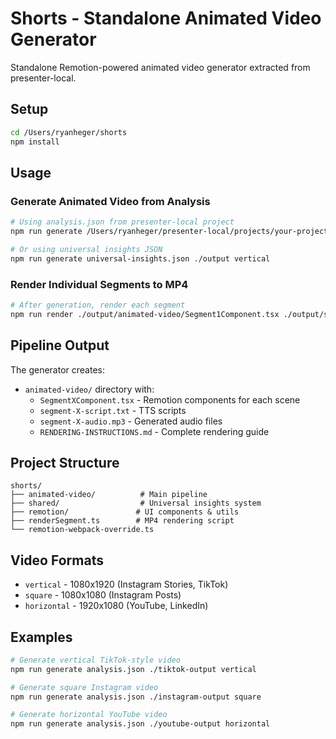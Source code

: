 # Shorts - Standalone Animated Video Generator

Standalone Remotion-powered animated video generator extracted from presenter-local.

## Setup

```bash
cd /Users/ryanheger/shorts
npm install
```

## Usage

### Generate Animated Video from Analysis

```bash
# Using analysis.json from presenter-local project
npm run generate /Users/ryanheger/presenter-local/projects/your-project/analysis.json ./output

# Or using universal insights JSON
npm run generate universal-insights.json ./output vertical
```

### Render Individual Segments to MP4

```bash
# After generation, render each segment
npm run render ./output/animated-video/Segment1Component.tsx ./output/segment-1.mp4 ./output/animated-video/segment-1-audio.mp3
```

## Pipeline Output

The generator creates:
- `animated-video/` directory with:
  - `SegmentXComponent.tsx` - Remotion components for each scene
  - `segment-X-script.txt` - TTS scripts
  - `segment-X-audio.mp3` - Generated audio files
  - `RENDERING-INSTRUCTIONS.md` - Complete rendering guide

## Project Structure

```
shorts/
├── animated-video/          # Main pipeline
├── shared/                  # Universal insights system
├── remotion/               # UI components & utils
├── renderSegment.ts        # MP4 rendering script
└── remotion-webpack-override.ts
```

## Video Formats

- `vertical` - 1080x1920 (Instagram Stories, TikTok)
- `square` - 1080x1080 (Instagram Posts)  
- `horizontal` - 1920x1080 (YouTube, LinkedIn)

## Examples

```bash
# Generate vertical TikTok-style video
npm run generate analysis.json ./tiktok-output vertical

# Generate square Instagram video  
npm run generate analysis.json ./instagram-output square

# Generate horizontal YouTube video
npm run generate analysis.json ./youtube-output horizontal
```